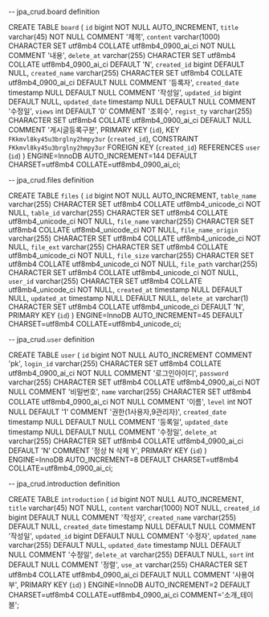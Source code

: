 -- jpa_crud.board definition

CREATE TABLE `board` (
`id` bigint NOT NULL AUTO_INCREMENT,
`title` varchar(45) NOT NULL COMMENT '제목',
`content` varchar(1000) CHARACTER SET utf8mb4 COLLATE utf8mb4_0900_ai_ci NOT NULL COMMENT '내용',
`delete_at` varchar(255) CHARACTER SET utf8mb4 COLLATE utf8mb4_0900_ai_ci DEFAULT 'N',
`created_id` bigint DEFAULT NULL,
`created_name` varchar(255) CHARACTER SET utf8mb4 COLLATE utf8mb4_0900_ai_ci DEFAULT NULL COMMENT '등록자',
`created_date` timestamp NULL DEFAULT NULL COMMENT '작성일',
`updated_id` bigint DEFAULT NULL,
`updated_date` timestamp NULL DEFAULT NULL COMMENT '수정일',
`views` int DEFAULT '0' COMMENT '조회수',
`regist_ty` varchar(255) CHARACTER SET utf8mb4 COLLATE utf8mb4_0900_ai_ci DEFAULT NULL COMMENT '게시글등록구분',
PRIMARY KEY (`id`),
KEY `FKkmvl8ky45u3brglny2hmpy3ur` (`created_id`),
CONSTRAINT `FKkmvl8ky45u3brglny2hmpy3ur` FOREIGN KEY (`created_id`) REFERENCES `user` (`id`)
) ENGINE=InnoDB AUTO_INCREMENT=144 DEFAULT CHARSET=utf8mb4 COLLATE=utf8mb4_0900_ai_ci;

-- jpa_crud.files definition

CREATE TABLE `files` (
`id` bigint NOT NULL AUTO_INCREMENT,
`table_name` varchar(255) CHARACTER SET utf8mb4 COLLATE utf8mb4_unicode_ci NOT NULL,
`table_id` varchar(255) CHARACTER SET utf8mb4 COLLATE utf8mb4_unicode_ci NOT NULL,
`file_name` varchar(255) CHARACTER SET utf8mb4 COLLATE utf8mb4_unicode_ci NOT NULL,
`file_name_origin` varchar(255) CHARACTER SET utf8mb4 COLLATE utf8mb4_unicode_ci NOT NULL,
`file_ext` varchar(255) CHARACTER SET utf8mb4 COLLATE utf8mb4_unicode_ci NOT NULL,
`file_size` varchar(255) CHARACTER SET utf8mb4 COLLATE utf8mb4_unicode_ci NOT NULL,
`file_path` varchar(255) CHARACTER SET utf8mb4 COLLATE utf8mb4_unicode_ci NOT NULL,
`user_id` varchar(255) CHARACTER SET utf8mb4 COLLATE utf8mb4_unicode_ci NOT NULL,
`created_at` timestamp NULL DEFAULT NULL,
`updated_at` timestamp NULL DEFAULT NULL,
`delete_at` varchar(1) CHARACTER SET utf8mb4 COLLATE utf8mb4_unicode_ci DEFAULT 'N',
PRIMARY KEY (`id`)
) ENGINE=InnoDB AUTO_INCREMENT=45 DEFAULT CHARSET=utf8mb4 COLLATE=utf8mb4_unicode_ci;


-- jpa_crud.`user` definition

CREATE TABLE `user` (
`id` bigint NOT NULL AUTO_INCREMENT COMMENT 'pk',
`login_id` varchar(255) CHARACTER SET utf8mb4 COLLATE utf8mb4_0900_ai_ci NOT NULL COMMENT '로그인아이디',
`password` varchar(255) CHARACTER SET utf8mb4 COLLATE utf8mb4_0900_ai_ci NOT NULL COMMENT '비밀번호',
`name` varchar(255) CHARACTER SET utf8mb4 COLLATE utf8mb4_0900_ai_ci NOT NULL COMMENT '이름',
`level` int NOT NULL DEFAULT '1' COMMENT '권한(1사용자,9관리자)',
`created_date` timestamp NULL DEFAULT NULL COMMENT '등록일',
`updated_date` timestamp NULL DEFAULT NULL COMMENT '수정일',
`delete_at` varchar(255) CHARACTER SET utf8mb4 COLLATE utf8mb4_0900_ai_ci DEFAULT 'N' COMMENT '정상 N 삭제 Y',
PRIMARY KEY (`id`)
) ENGINE=InnoDB AUTO_INCREMENT=8 DEFAULT CHARSET=utf8mb4 COLLATE=utf8mb4_0900_ai_ci;


-- jpa_crud.introduction definition

CREATE TABLE `introduction` (
`id` bigint NOT NULL AUTO_INCREMENT,
`title` varchar(45) NOT NULL,
`content` varchar(1000) NOT NULL,
`created_id` bigint DEFAULT NULL COMMENT '작성자',
`created_name` varchar(255) DEFAULT NULL,
`created_date` timestamp NULL DEFAULT NULL COMMENT '작성일',
`updated_id` bigint DEFAULT NULL COMMENT '수정자',
`updated_name` varchar(255) DEFAULT NULL,
`updated_date` timestamp NULL DEFAULT NULL COMMENT '수정일',
`delete_at` varchar(255) DEFAULT NULL,
`sort` int DEFAULT NULL COMMENT '정렬',
`use_at` varchar(255) CHARACTER SET utf8mb4 COLLATE utf8mb4_0900_ai_ci DEFAULT NULL COMMENT '사용여부',
PRIMARY KEY (`id`)
) ENGINE=InnoDB AUTO_INCREMENT=2 DEFAULT CHARSET=utf8mb4 COLLATE=utf8mb4_0900_ai_ci COMMENT='소개_테이블';


